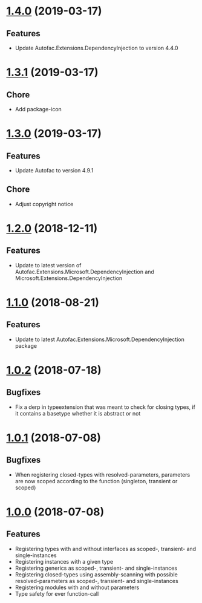 # [1.4.0](https://www.nuget.org/packages/Autofac.Extensions.FluentBuilder/1.4.0) (2019-03-17)

## Features

* Update Autofac.Extensions.DependencyInjection to version 4.4.0

# [1.3.1](https://www.nuget.org/packages/Autofac.Extensions.FluentBuilder/1.3.1) (2019-03-17)

## Chore

* Add package-icon

# [1.3.0](https://www.nuget.org/packages/Autofac.Extensions.FluentBuilder/1.3.0) (2019-03-17)

## Features

* Update Autofac to version 4.9.1

## Chore

* Adjust copyright notice

# [1.2.0](https://www.nuget.org/packages/Autofac.Extensions.FluentBuilder/1.2.0) (2018-12-11)

## Features

* Update to latest version of Autofac.Extensions.Microsoft.DependencyInjection and  Microsoft.Extensions.DependencyInjection

# [1.1.0](https://www.nuget.org/packages/Autofac.Extensions.FluentBuilder/1.1.0) (2018-08-21)

## Features

* Update to latest Autofac.Extensions.Microsoft.DependencyInjection package

# [1.0.2](https://www.nuget.org/packages/Autofac.Extensions.FluentBuilder/1.0.2) (2018-07-18)

## Bugfixes

* Fix a derp in typeextension that was meant to check for closing types, if it contains a basetype whether it is abstract or not

# [1.0.1](https://www.nuget.org/packages/Autofac.Extensions.FluentBuilder/1.0.1) (2018-07-08)

## Bugfixes

* When registering closed-types with resolved-parameters, parameters are now scoped according to the function (singleton, transient or scoped)

# [1.0.0](https://www.nuget.org/packages/Autofac.Extensions.FluentBuilder/1.0.0) (2018-07-08)

## Features

* Registering types with and without interfaces as scoped-, transient- and single-instances
* Registering instances with a given type
* Registering generics as scoped-, transient- and single-instances
* Registering closed-types using assembly-scanning with possible resolved-parameters as scoped-, transient- and single-instances
* Registering modules with and without parameters
* Type safety for ever function-call 